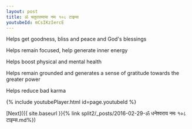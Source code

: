 ```yaml
---
layout: post
title: ॐ चतुरातमाया नमः १०८ टाइम्स
youtubeId: mCsIKzIercE
---
```

 
 
Helps get goodness, bliss and peace and God's blessings
 
Helps remain focused, help generate inner energy 
 
Helps boost physical and mental health 
 
Helps remain grounded and generates a sense of gratitude towards the greater power 
 
Helps reduce bad karma
 
 
 
 


{% include youtubePlayer.html id=page.youtubeId %}
 
[Next]({{ site.baseurl }}{% link  split2/_posts/2016-02-29-ॐ धनेश्वराय नमः १०८ टाइम्स.md%})
 
